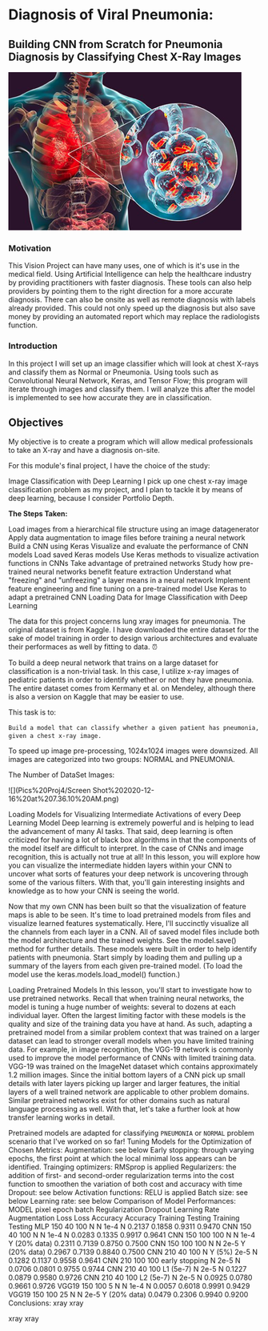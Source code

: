 # Diagnosis of Viral Pneumonia:
## Building CNN from Scratch for Pneumonia Diagnosis by Classifying Chest X-Ray Images
![](https://github.com/peimani/Project4/blob/bf944f4a107dff66210a24e3d63c6fc026cb265c/Pics%20Proj4/Screen%20Shot%202020-12-16%20at%209.05.07%20AM.png)


### Motivation
This Vision Project can have many uses, one of which is it's use in the medical field. Using Artificial Intelligence can help the healthcare industry by providing practitioners with faster diagnosis. These tools can also help providers by pointing them to the right direction for a more accurate diagnosis.  There can also be onsite as well as remote diagnosis with labels already provided.  This could not only speed up the diagnosis but also save money by providing an automated report which may replace the radiologists function.


### Introduction
In this project I will set up an image classifier which will look at chest X-rays and classify them as Normal or Pneumonia. Using tools such as Convolutional Neural Network, Keras, and Tensor Flow; this program will iterate through images and classify them.  I will analyze this after the model is implemented to see how accurate they are in classification. 


## Objectives
My objective is to create a program which will allow medical professionals to take an X-ray and have a diagnosis on-site. 

For this module's final project, I have the choice of the study:

Image Classification with Deep Learning
I pick up one chest x-ray image classification problem as my project, and I plan to tackle it by means of deep learning, because I consider Portfolio Depth.

**The Steps Taken:**

Load images from a hierarchical file structure using an image datagenerator
Apply data augmentation to image files before training a neural network
Build a CNN using Keras
Visualize and evaluate the performance of CNN models
Load saved Keras models
Use Keras methods to visualize activation functions in CNNs
Take advantage of pretrained networks
Study how pre-trained neural networks benefit feature extraction
Understand what "freezing" and "unfreezing" a layer means in a neural network
Implement feature engineering and fine tuning on a pre-trained model
Use Keras to adapt a pretrained CNN
Loading Data for Image Classification with Deep Learning

The data for this project concerns lung xray images for pneumonia. The original dataset is from Kaggle. I have downloaded the entire dataset for the sake of model training in order to design various architectures and evaluate their performaces as well by fitting to data. ⏰

To build a deep neural network that trains on a large dataset for classification is a non-trivial task. In this case, I utilize x-ray images of pediatric patients in order to identify whether or not they have pneumonia. The entire dataset comes from Kermany et al. on Mendeley, although there is also a version on Kaggle that may be easier to use.

This task is to:

    Build a model that can classify whether a given patient has pneumonia, given a chest x-ray image.
To speed up image pre-processing, 1024x1024 images were downsized. All images are categorized into two groups: NORMAL and PNEUMONIA.

The Number of DataSet Images:

![](Pics%20Proj4/Screen Shot%202020-12-16%20at%207.36.10%20AM.png)




Loading Models for Visualizing Intermediate Activations of every Deep Learning Model
Deep learning is extremely powerful and is helping to lead the advancement of many AI tasks. That said, deep learning is often criticized for having a lot of black box algorithms in that the components of the model itself are difficult to interpret. In the case of CNNs and image recognition, this is actually not true at all! In this lesson, you will explore how you can visualize the intermediate hidden layers within your CNN to uncover what sorts of features your deep network is uncovering through some of the various filters. With that, you'll gain interesting insights and knowledge as to how your CNN is seeing the world.

Now that my own CNN has been built so that the visualization of feature maps is able to be seen. It's time to load pretrained models from files and visualize learned features systematically. Here, I'll succinctly visualize all the channels from each layer in a CNN. All of saved model files include both the model architecture and the trained weights. See the model.save() method for further details. These models were built in order to help identify patients with pneumonia. Start simply by loading them and pulling up a summary of the layers from each given pre-trained model. (To load the model use the keras.models.load_model() function.)

Loading Pretrained Models
In this lesson, you'll start to investigate how to use pretrained networks. Recall that when training neural networks, the model is tuning a huge number of weights: several to dozens at each individual layer. Often the largest limiting factor with these models is the quality and size of the training data you have at hand. As such, adapting a pretrained model from a similar problem context that was trained on a larger dataset can lead to stronger overall models when you have limited training data. For example, in image recognition, the VGG-19 network is commonly used to improve the model performance of CNNs with limited training data. VGG-19 was trained on the ImageNet dataset which contains approximately 1.2 million images. Since the initial bottom layers of a CNN pick up small details with later layers picking up larger and larger features, the initial layers of a well trained network are applicable to other problem domains. Similar pretrained networks exist for other domains such as natural language processing as well. With that, let's take a further look at how transfer learning works in detail.

Pretrained models are adapted for classifying `PNEUMONIA` or `NORMAL` problem scenario that I've worked on so far!
Tuning Models for the Optimization of Chosen Metrics:
Augmentation: see below
Early stopping: through varying epochs, the first point at which the local minimal loss appears can be identified.
Trainging optimizers: RMSprop is applied
Regularizers: the addition of first- and second-order regularization terms into the cost function to smoothen the variation of both cost and accuracy with time
Dropout: see below
Activation functions: RELU is applied
Batch size: see below
Learning rate: see below
Comparison of Model Performances:
MODEL	pixel	epoch	batch	Regularization	Dropout	Learning Rate	Augmentation	Loss	Loss	Accuracy	Accuracy
Training	Testing	Training	Testing
MLP	150	40	100	N	N	1e-4	N	0.2137	0.1858	0.9311	0.9470
CNN	150	40	100	N	N	1e-4	N	0.0283	0.1335	0.9917	0.9641
CNN	150	100	100	N	N	1e-4	Y (20% data)	0.2311	0.7139	0.8750	0.7500
CNN	150	100	100	N	N	2e-5	Y (20% data)	0.2967	0.7139	0.8840	0.7500
CNN	210	40	100	N	Y (5%)	2e-5	N	0.1282	0.1137	0.9558	0.9641
CNN	210	100	100	early stopping	N	2e-5	N	0.0706	0.0801	0.9755	0.9744
CNN	210	40	100	L1 (5e-7)	N	2e-5	N	0.1227	0.0879	0.9580	0.9726
CNN	210	40	100	L2 (5e-7)	N	2e-5	N	0.0925	0.0780	0.9661	0.9726
VGG19	150	100	5	N	N	1e-4	N	0.0057	0.6018	0.9991	0.9429
VGG19	150	100	25	N	N	2e-5	Y (20% data)	0.0479	0.2306	0.9940	0.9200
Conclusions:
xray xray

xray xray

